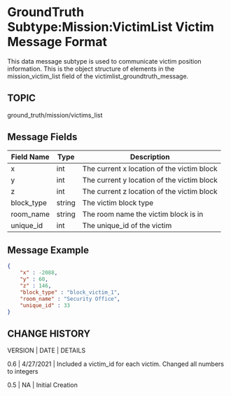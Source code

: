 # GroundTruth Subtype:Mission:VictimList Victim Message Format
This data message subtype is used to communicate victim position information. This is the object structure of elements in the mission_victim_list field of the victimlist_groundtruth_message.

## TOPIC

ground_truth/mission/victims_list

## Message Fields

| Field Name | Type | Description
| --- | --- | ---|
| x | int | The current x location of the victim block
| y | int  | The current y location of the victim block
| z | int  | The current z location of the victim block
| block_type | string | The victim block type
| room_name | string | The room name the victim block is in
| unique_id | int | The unique_id of the victim

## Message Example

```json
{
	"x" : -2088,
	"y" : 60,
	"z" : 146,
	"block_type" : "block_victim_1",
	"room_name" : "Security Office",
	"unique_id" : 33	
}

```

## CHANGE HISTORY

VERSION | DATE | DETAILS

0.6 | 4/27/2021 | Included a victim_id for each victim. Changed all numbers to integers

0.5 | NA | Initial Creation
